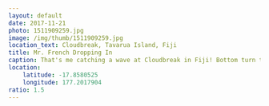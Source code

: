 ```yaml
---
layout: default
date: 2017-11-21
photo: 1511909259.jpg
image: /img/thumb/1511909259.jpg
location_text: Cloudbreak, Tavarua Island, Fiji
title: Mr. French Dropping In
caption: That's me catching a wave at Cloudbreak in Fiji! Bottom turn to the left and ride on!<br /><br />Photo by Mo Lo.
location:
    latitude: -17.8580525
    longitude: 177.2017904
ratio: 1.5
---
```

